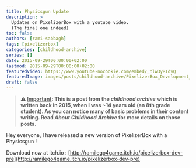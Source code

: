 ```yaml
---
title: Physicsgun Update
description: >
  Updates on PixelizerBox with a youtube video.
  (The final one indeed)
toc: false
authors: [rami-sabbagh]
tags: [pixelizerbox]
categories: [childhood-archive]
series: []
date: 2015-09-29T00:00:00+02:00
lastmod: 2015-09-29T00:00:00+02:00
featuredVideo: https://www.youtube-nocookie.com/embed/_tlw3yRIdvQ
featuredImage: images/posts/childhood-archive/PixelizerBox_Development_Preview-e1443721152200.png
draft: false
---
```


> **⚠ <u>Important</u>: This is a post from the _childhood archive_ which is written back in 2015, when I was ~14 years old (an 8th grade student). As you can notice many of basic problems in their content writing. Read _About Childhood Archive_ for more details on those posts.**

Hey everyone, I have released a new version of PixelizerBox with a Physicsgun !

Download now at itch.io : [http://ramilego4game.itch.io/pixelizerbox-dev-pre](http://ramilego4game.itch.io/pixelizerbox-dev-pre)